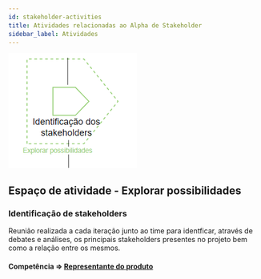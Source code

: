 ```yaml
---
id: stakeholder-activities
title: Atividades relacionadas ao Alpha de Stakeholder
sidebar_label: Atividades
---
```


![Atividades do alpha de stakeholders](/img/client/activities/stakeholder-activity.png)

## Espaço de atividade -  Explorar possibilidades
### Identificação de stakeholders

Reunião realizada a cada iteração junto ao time para identficar, através de debates e análises, os principais stakeholders presentes no projeto bem como a relação entre os mesmos.

#### Competência => [Representante do produto](https://google.com)

